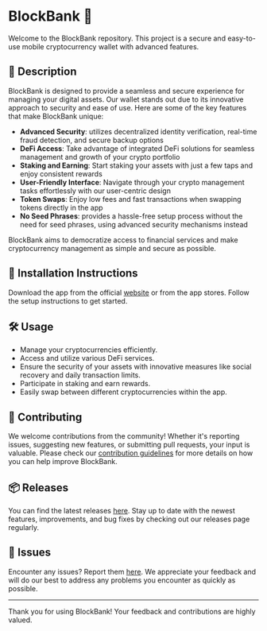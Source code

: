 
# BlockBank 🚀

Welcome to the BlockBank repository. This project is a secure and easy-to-use mobile cryptocurrency wallet with advanced features.

## 📜 Description

BlockBank is designed to provide a seamless and secure experience for managing your digital assets. Our wallet stands out due to its innovative approach to security and ease of use. Here are some of the key features that make BlockBank unique:

- **Advanced Security**: utilizes decentralized identity verification, real-time fraud detection, and secure backup options
- **DeFi Access**: Take advantage of integrated DeFi solutions for seamless management and growth of your crypto portfolio
- **Staking and Earning**: Start staking your assets with just a few taps and enjoy consistent rewards
- **User-Friendly Interface**: Navigate through your crypto management tasks effortlessly with our user-centric design
- **Token Swaps**: Enjoy low fees and fast transactions when swapping tokens directly in the app
- **No Seed Phrases**: provides a hassle-free setup process without the need for seed phrases, using advanced security mechanisms instead

BlockBank aims to democratize access to financial services and make cryptocurrency management as simple and secure as possible.

## 🚀 Installation Instructions

Download the app from the official [website](https://www.example.com) or from the app stores. Follow the setup instructions to get started.

## 🛠️ Usage

- Manage your cryptocurrencies efficiently.
- Access and utilize various DeFi services.
- Ensure the security of your assets with innovative measures like social recovery and daily transaction limits.
- Participate in staking and earn rewards.
- Easily swap between different cryptocurrencies within the app.

## 🤝 Contributing

We welcome contributions from the community! Whether it's reporting issues, suggesting new features, or submitting pull requests, your input is valuable. Please check our [contribution guidelines](../../contributing) for more details on how you can help improve BlockBank.

## 📦 Releases

You can find the latest releases [here](../../releases). Stay up to date with the newest features, improvements, and bug fixes by checking out our releases page regularly.

## 🐛 Issues

Encounter any issues? Report them [here](../../issues). We appreciate your feedback and will do our best to address any problems you encounter as quickly as possible.

---

Thank you for using BlockBank! Your feedback and contributions are highly valued.
